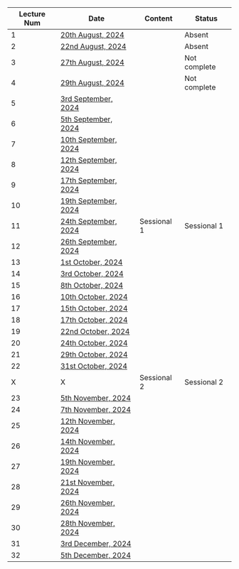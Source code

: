 | Lecture Num | Date                                                                                            | Content     | Status       |
| ----------- | ----------------------------------------------------------------------------------------------- | ----------- | ------------ |
| 1           | [20th August, 2024](Blockchain/Class%20Notes/1%20-%20Blockchain%2020th%20August,%202024)        |             | Absent       |
| 2           | [22nd August, 2024](Blockchain/Class%20Notes/2%20-%20Blockchain%2022nd%20August,%202024)        |             | Absent       |
| 3           | [27th August, 2024](Blockchain/Class%20Notes/3%20-%20Blockchain%2027th%20August,%202024)        |             | Not complete |
| 4           | [29th August, 2024](Blockchain/Class%20Notes/4%20-%20Blockchain%2029th%20August,%202024)        |             | Not complete |
| 5           | [3rd September, 2024](Blockchain/Class%20Notes/5%20-%20Blockchain%203rd%20September,%202024)    |             |              |
| 6           | [5th September, 2024](Blockchain/Class%20Notes/6%20-%20Blockchain%205th%20September,%202024)    |             |              |
| 7           | [10th September, 2024](Blockchain/Class%20Notes/7%20-%20Blockchain%2010th%20September,%202024)  |             |              |
| 8           | [12th September, 2024](Blockchain/Class%20Notes/8%20-%20Blockchain%2012th%20September,%202024)  |             |              |
| 9           | [17th September, 2024](Blockchain/Class%20Notes/9%20-%20Blockchain%2017th%20September,%202024)  |             |              |
| 10          | [19th September, 2024](Blockchain/Class%20Notes/10%20-%20Blockchain%2019th%20September,%202024) |             |              |
| 11          | [24th September, 2024](Blockchain/Class%20Notes/11%20-%20Blockchain%2024th%20September,%202024) | Sessional 1 | Sessional 1  |
| 12          | [26th September, 2024](Blockchain/Class%20Notes/12%20-%20Blockchain%2026th%20September,%202024) |             |              |
| 13          | [1st October, 2024](Blockchain/Class%20Notes/13%20-%20Blockchain%201st%20October,%202024)       |             |              |
| 14          | [3rd October, 2024](Blockchain/Class%20Notes/14%20-%20Blockchain%203rd%20October,%202024)       |             |              |
| 15          | [8th October, 2024](Blockchain/Class%20Notes/15%20-%20Blockchain%208th%20October,%202024)       |             |              |
| 16          | [10th October, 2024](Blockchain/Class%20Notes/16%20-%20Blockchain%2010th%20October,%202024)     |             |              |
| 17          | [15th October, 2024](Blockchain/Class%20Notes/17%20-%20Blockchain%2015th%20October,%202024)     |             |              |
| 18          | [17th October, 2024](Blockchain/Class%20Notes/18%20-%20Blockchain%2017th%20October,%202024)     |             |              |
| 19          | [22nd October, 2024](Blockchain/Class%20Notes/19%20-%20Blockchain%2022nd%20October,%202024)     |             |              |
| 20          | [24th October, 2024](Blockchain/Class%20Notes/20%20-%20Blockchain%2024th%20October,%202024)     |             |              |
| 21          | [29th October, 2024](Blockchain/Class%20Notes/21%20-%20Blockchain%2029th%20October,%202024)     |             |              |
| 22          | [31st October, 2024](Blockchain/Class%20Notes/22%20-%20Blockchain%2031st%20October,%202024)     |             |              |
| X           | X                                                                                               | Sessional 2 | Sessional 2  |
| 23          | [5th November, 2024](Blockchain/Class%20Notes/23%20-%20Blockchain%205th%20November,%202024)     |             |              |
| 24          | [7th November, 2024](Blockchain/Class%20Notes/24%20-%20Blockchain%207th%20November,%202024)     |             |              |
| 25          | [12th November, 2024](Blockchain/Class%20Notes/25%20-%20Blockchain%2012th%20November,%202024)   |             |              |
| 26          | [14th November, 2024](Blockchain/Class%20Notes/26%20-%20Blockchain%2014th%20November,%202024)   |             |              |
| 27          | [19th November, 2024](Blockchain/Class%20Notes/27%20-%20Blockchain%2019th%20November,%202024)   |             |              |
| 28          | [21st November, 2024](Blockchain/Class%20Notes/28%20-%20Blockchain%2021st%20November,%202024)   |             |              |
| 29          | [26th November, 2024](Blockchain/Class%20Notes/29%20-%20Blockchain%2026th%20November,%202024)   |             |              |
| 30          | [28th November, 2024](Blockchain/Class%20Notes/30%20-%20Blockchain%2028th%20November,%202024)   |             |              |
| 31          | [3rd December, 2024](Blockchain/Class%20Notes/31%20-%20Blockchain%203rd%20December,%202024)     |             |              |
| 32          | [5th December, 2024](Blockchain/Class%20Notes/32%20-%20Blockchain%205th%20December,%202024)     |             |              |